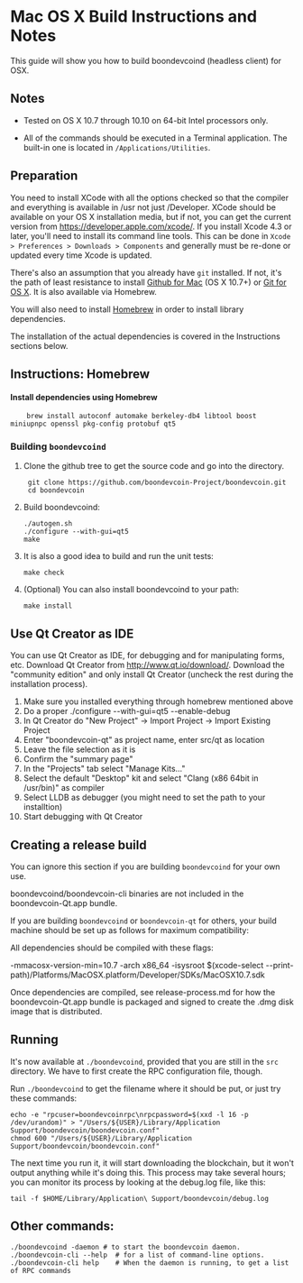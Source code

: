 Mac OS X Build Instructions and Notes
====================================
This guide will show you how to build boondevcoind (headless client) for OSX.

Notes
-----

* Tested on OS X 10.7 through 10.10 on 64-bit Intel processors only.

* All of the commands should be executed in a Terminal application. The
built-in one is located in `/Applications/Utilities`.

Preparation
-----------

You need to install XCode with all the options checked so that the compiler
and everything is available in /usr not just /Developer. XCode should be
available on your OS X installation media, but if not, you can get the
current version from https://developer.apple.com/xcode/. If you install
Xcode 4.3 or later, you'll need to install its command line tools. This can
be done in `Xcode > Preferences > Downloads > Components` and generally must
be re-done or updated every time Xcode is updated.

There's also an assumption that you already have `git` installed. If
not, it's the path of least resistance to install [Github for Mac](https://mac.github.com/)
(OS X 10.7+) or
[Git for OS X](https://code.google.com/p/git-osx-installer/). It is also
available via Homebrew.

You will also need to install [Homebrew](http://brew.sh) in order to install library
dependencies.

The installation of the actual dependencies is covered in the Instructions
sections below.

Instructions: Homebrew
----------------------

#### Install dependencies using Homebrew

        brew install autoconf automake berkeley-db4 libtool boost miniupnpc openssl pkg-config protobuf qt5

### Building `boondevcoind`

1. Clone the github tree to get the source code and go into the directory.

        git clone https://github.com/boondevcoin-Project/boondevcoin.git
        cd boondevcoin

2.  Build boondevcoind:

        ./autogen.sh
        ./configure --with-gui=qt5
        make

3.  It is also a good idea to build and run the unit tests:

        make check

4.  (Optional) You can also install boondevcoind to your path:

        make install

Use Qt Creator as IDE
------------------------
You can use Qt Creator as IDE, for debugging and for manipulating forms, etc.
Download Qt Creator from http://www.qt.io/download/. Download the "community edition" and only install Qt Creator (uncheck the rest during the installation process).

1. Make sure you installed everything through homebrew mentioned above
2. Do a proper ./configure --with-gui=qt5 --enable-debug
3. In Qt Creator do "New Project" -> Import Project -> Import Existing Project
4. Enter "boondevcoin-qt" as project name, enter src/qt as location
5. Leave the file selection as it is
6. Confirm the "summary page"
7. In the "Projects" tab select "Manage Kits..."
8. Select the default "Desktop" kit and select "Clang (x86 64bit in /usr/bin)" as compiler
9. Select LLDB as debugger (you might need to set the path to your installtion)
10. Start debugging with Qt Creator

Creating a release build
------------------------
You can ignore this section if you are building `boondevcoind` for your own use.

boondevcoind/boondevcoin-cli binaries are not included in the boondevcoin-Qt.app bundle.

If you are building `boondevcoind` or `boondevcoin-qt` for others, your build machine should be set up
as follows for maximum compatibility:

All dependencies should be compiled with these flags:

 -mmacosx-version-min=10.7
 -arch x86_64
 -isysroot $(xcode-select --print-path)/Platforms/MacOSX.platform/Developer/SDKs/MacOSX10.7.sdk

Once dependencies are compiled, see release-process.md for how the boondevcoin-Qt.app
bundle is packaged and signed to create the .dmg disk image that is distributed.

Running
-------

It's now available at `./boondevcoind`, provided that you are still in the `src`
directory. We have to first create the RPC configuration file, though.

Run `./boondevcoind` to get the filename where it should be put, or just try these
commands:

    echo -e "rpcuser=boondevcoinrpc\nrpcpassword=$(xxd -l 16 -p /dev/urandom)" > "/Users/${USER}/Library/Application Support/boondevcoin/boondevcoin.conf"
    chmod 600 "/Users/${USER}/Library/Application Support/boondevcoin/boondevcoin.conf"

The next time you run it, it will start downloading the blockchain, but it won't
output anything while it's doing this. This process may take several hours;
you can monitor its process by looking at the debug.log file, like this:

    tail -f $HOME/Library/Application\ Support/boondevcoin/debug.log

Other commands:
-------

    ./boondevcoind -daemon # to start the boondevcoin daemon.
    ./boondevcoin-cli --help  # for a list of command-line options.
    ./boondevcoin-cli help    # When the daemon is running, to get a list of RPC commands
